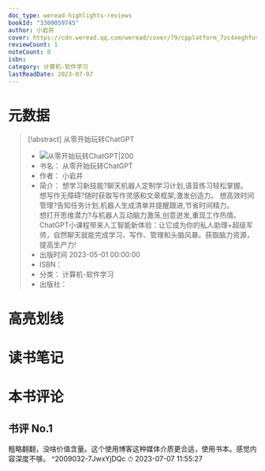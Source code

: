 ```yaml
---
doc_type: weread-highlights-reviews
bookId: "3300059745"
author: 小岩井
cover: https://cdn.weread.qq.com/weread/cover/79/cpplatform_7zc4xeghfuvtfnfio1huvu/t7_cpplatform_7zc4xeghfuvtfnfio1huvu1684997471.jpg
reviewCount: 1
noteCount: 0
isbn: 
category: 计算机-软件学习
lastReadDate: 2023-07-07
---
```

# 元数据
> [!abstract] 从零开始玩转ChatGPT
> - ![ 从零开始玩转ChatGPT|200](https://cdn.weread.qq.com/weread/cover/79/cpplatform_7zc4xeghfuvtfnfio1huvu/t7_cpplatform_7zc4xeghfuvtfnfio1huvu1684997471.jpg)
> - 书名： 从零开始玩转ChatGPT
> - 作者： 小岩井
> - 简介： 想学习新技能?聊天机器人定制学习计划,语音练习轻松掌握。  
想写作无障碍?随时获取写作灵感和文章框架,激发创造力。
想高效时间管理?告知任务计划,机器人生成清单并提醒跟进,节省时间精力。  
想打开思维潜力?与机器人互动脑力激荡,创意迸发,重现工作热情。
ChatGPT小课程带来人工智能新体验：让它成为你的私人助理+超级军师，自然聊天就能完成学习、写作、管理和头脑风暴。获取脑力资源，提高生产力!
> - 出版时间 2023-05-01 00:00:00
> - ISBN： 
> - 分类： 计算机-软件学习
> - 出版社： 

# 高亮划线

# 读书笔记

# 本书评论

## 书评 No.1 
粗略翻翻，没啥价值含量。这个使用博客这种媒体介质更合适，使用书本。感觉内容深度不够。 ^2009032-7JwxYjDQc
⏱ 2023-07-07 11:55:27

